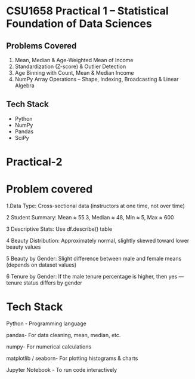# CSU1658 Practical 1 – Statistical Foundation of Data Sciences

## Problems Covered
1. Mean, Median & Age-Weighted Mean of Income  
2. Standardization (Z-score) & Outlier Detection  
3. Age Binning with Count, Mean & Median Income  
4. NumPy Array Operations – Shape, Indexing, Broadcasting & Linear Algebra  

## Tech Stack
- Python  
- NumPy  
- Pandas  
- SciPy  


# Practical-2
# Problem covered
1.Data Type:
Cross-sectional data (instructors at one time, not over time)

2️ Student Summary:
 Mean ≈ 55.3, Median ≈ 48, Min ≈ 5, Max ≈ 600

3️ Descriptive Stats:
 Use df.describe() table

4️ Beauty Distribution:
Approximately normal, slightly skewed toward lower beauty values

5️ Beauty by Gender:
 Slight difference between male and female means (depends on dataset values)

6️ Tenure by Gender:
 If the male tenure percentage is higher, then yes — tenure status differs by gender

 # Tech Stack
 
Python -	Programming language

pandas-	For data cleaning, mean, median, etc.

numpy-	For numerical calculations

matplotlib / seaborn-	For plotting histograms & charts

Jupyter Notebook - To run code interactively
